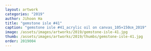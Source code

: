 ```yaml
---
layout: artwork
categories: "2019"
author: Jihoon Ha
title: "gemstone isle #41"
caption: "gemstone isle #41_acrylic oil on canvas_105×150㎝_2019"
image: /assets/images/artworks/2019/gemstone-isle-41.jpg
thumb: /assets/images/artworks/2019/thumbs/gemstone-isle-41.jpg
order: 2019004
---
```

